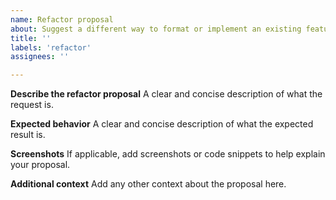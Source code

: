 ```yaml
---
name: Refactor proposal
about: Suggest a different way to format or implement an existing feature
title: ''
labels: 'refactor'
assignees: ''

---
```


**Describe the refactor proposal**
A clear and concise description of what the request is.

**Expected behavior**
A clear and concise description of what the expected result is.

**Screenshots**
If applicable, add screenshots or code snippets to help explain your proposal.

**Additional context**
Add any other context about the proposal here.
